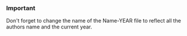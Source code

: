 ### Important

Don't forget to change the name of the Name-YEAR file to reflect all the
authors name and the current year.
